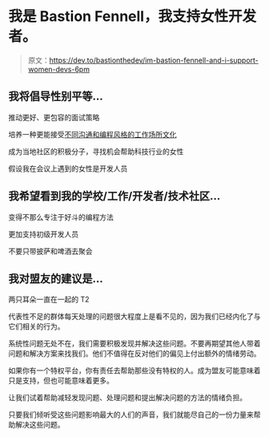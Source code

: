 # 我是 Bastion Fennell，我支持女性开发者。

> 原文：<https://dev.to/bastionthedev/im-bastion-fennell-and-i-support-women-devs-6pm>

## 我将倡导性别平等...

推动更好、更包容的面试策略

培养一种更能接受[不同沟通和编程风格的工作场所文化](https://firstround.com/review/atlassian-boosted-its-female-technical-hires-by-80-percent-heres-how/)

成为当地社区的积极分子，寻找机会帮助科技行业的女性

假设我在会议上遇到的女性是开发人员

## 我希望看到我的学校/工作/开发者/技术社区...

变得不那么专注于好斗的编程方法

更加支持初级开发人员

不要只带披萨和啤酒去聚会

## 我对盟友的建议是...

两只耳朵一直在一起的 T2

代表性不足的群体每天处理的问题很大程度上是看不见的，因为我们已经内化了与它们相关的行为。

系统性问题无处不在，我们需要积极发现并解决这些问题。不要再期望其他人带着问题和解决方案来找我们。他们不值得在反对他们的偏见上付出额外的情绪劳动。

如果你有一个特权平台，你有责任去帮助那些没有特权的人。成为盟友可能意味着只是支持，但也可能意味着更多。

让我们试着帮助减轻发现问题、处理问题和提出解决问题的方法的情绪负担。

只要我们倾听受这些问题影响最大的人们的声音，我们就能尽自己的一份力量来帮助解决这些问题。